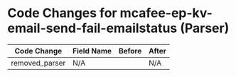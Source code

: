 # Code Changes for mcafee-ep-kv-email-send-fail-emailstatus (Parser)

| Code Change | Field Name | Before | After |
|-------------|------------|--------|-------|
| removed_parser | N/A |  | N/A |